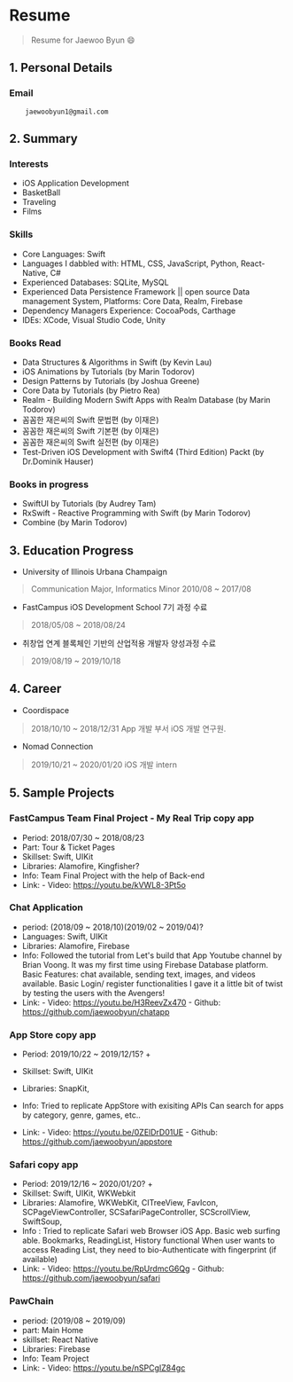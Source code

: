 # Resume
> Resume for Jaewoo Byun 😄

## 1. Personal Details
### Email
        jaewoobyun1@gmail.com
        

## 2. Summary
### Interests
  - iOS Application Development
  - BasketBall
  - Traveling
  - Films
  
### Skills
  - Core Languages: Swift
  - Languages I dabbled with: HTML, CSS, JavaScript, Python, React-Native, C#
  - Experienced Databases: SQLite, MySQL
  - Experienced Data Persistence Framework || open source Data management System, Platforms: Core Data, Realm, Firebase
  - Dependency Managers Experience: CocoaPods, Carthage
  - IDEs: XCode, Visual Studio Code, Unity
  
### Books Read
  - Data Structures & Algorithms in Swift (by Kevin Lau)
  - iOS Animations by Tutorials (by Marin Todorov)
  - Design Patterns by Tutorials (by Joshua Greene)
  - Core Data by Tutorials (by Pietro Rea)
  - Realm - Building Modern Swift Apps with Realm Database (by Marin Todorov)
  - 꼼꼼한 재은씨의 Swift 문법편 (by 이재은)
  - 꼼꼼한 재은씨의 Swift 기본편 (by 이재은)
  - 꼼꼼한 재은씨의 Swift 실전편 (by 이재은)
  - Test-Driven iOS Development with Swift4 (Third Edition) Packt (by Dr.Dominik Hauser)
  
### Books in progress
  - SwiftUI by Tutorials (by Audrey Tam)
  - RxSwift - Reactive Programming with Swift (by Marin Todorov)
  - Combine (by Marin Todorov)

## 3. Education Progress
  - University of Illinois Urbana Champaign
  > Communication Major, Informatics Minor
  > 2010/08 ~ 2017/08
  - FastCampus iOS Development School 7기 과정 수료
  > 2018/05/08 ~ 2018/08/24
  - 취창업 연계 블록체인 기반의 산업적용 개발자 양성과정 수료
  > 2019/08/19 ~ 2019/10/18

## 4. Career
- Coordispace
> 2018/10/10 ~ 2018/12/31
> App 개발 부서 iOS 개발 연구원. 

- Nomad Connection
> 2019/10/21 ~ 2020/01/20
> iOS 개발 intern

## 5. Sample Projects

### FastCampus Team Final Project - My Real Trip copy app
* Period: 2018/07/30 ~ 2018/08/23
* Part: Tour & Ticket Pages
* Skillset: Swift, UIKit
* Libraries: Alamofire, Kingfisher?
* Info:
        Team Final Project with the help of Back-end
* Link:
        - Video: https://youtu.be/kVWL8-3Pt5o

### Chat Application
* period: (2018/09 ~ 2018/10)(2019/02 ~ 2019/04)?
* Languages: Swift, UIKit
* Libraries: Alamofire, Firebase
* Info:
        Followed the tutorial from Let's build that App Youtube channel by Brian Voong.
        It was my first time using Firebase Database platform.
        Basic Features: chat available, sending text, images, and videos available. Basic Login/ register functionalities
        I gave it a little bit of twist by testing the users with the Avengers!
* Link: 
        - Video: https://youtu.be/H3ReevZx470
        - Github: https://github.com/jaewoobyun/chatapp

### App Store copy app
* Period: 2019/10/22 ~ 2019/12/15? +
* Skillset: Swift, UIKit
* Libraries: SnapKit, 
* Info: 
        Tried to replicate AppStore with exisiting APIs
        Can search for apps by category, genre, games, etc..
        
* Link:
        - Video:  https://youtu.be/0ZElDrD01UE
        - Github: https://github.com/jaewoobyun/appstore

### Safari copy app
* Period: 2019/12/16 ~ 2020/01/20? +
* Skillset: Swift, UIKit, WKWebkit
* Libraries: Alamofire, WKWebKit, CITreeView, FavIcon, SCPageViewController, SCSafariPageController, SCScrollView, SwiftSoup,
* Info :
        Tried to replicate Safari web Browser iOS App.
        Basic web surfing able.
        Bookmarks, ReadingList, History functional
        When user wants to access Reading List, they need to bio-Authenticate with fingerprint (if available)
* Link:
        - Video: https://youtu.be/RpUrdmcG6Qg
        - Github: https://github.com/jaewoobyun/safari

### PawChain
* period: (2019/08 ~ 2019/09)
* part: Main Home
* skillset: React Native
* Libraries: Firebase
* Info:
        Team Project
* Link:
       - Video: https://youtu.be/nSPCgIZ84gc
        

